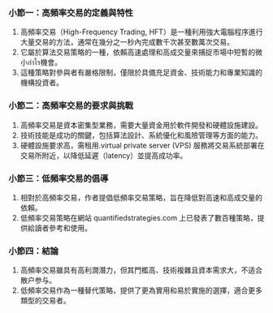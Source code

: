 ### 小節一：高頻率交易的定義與特性  
1. 高頻率交易（High-Frequency Trading, HFT）是一種利用強大電腦程序進行大量交易的方法，通常在幾分之一秒內完成數千次甚至數萬次交易。  
2. 它屬於算法交易策略的一種，依賴高速處理和高成交量來捕捉市場中短暫的微小กำไร機會。  
3. 這種策略對參與者有嚴格限制，僅限於具備充足資金、技術能力和專業知識的機構投資者。  

### 小節二：高頻率交易的要求與挑戰  
1. 高頻率交易是資本密集型業務，需要大量資金用於軟件開發和硬體設施建設。  
2. 技術技能是成功的關鍵，包括算法設計、系統優化和風險管理等方面的能力。  
3. 硬體設施要求高，需租用.virtual private server (VPS) 服務將交易系統部署在交易所附近，以降低延遲（latency）並提高成功率。  

### 小節三：低頻率交易的倡導  
1. 相對於高頻率交易，作者提倡低頻率交易策略，旨在降低對高速和高成交量的依賴。  
2. 低頻率交易策略在網站 quantifiedstrategies.com 上已發表了數百種策略，提供給讀者參考和使用。  

### 小節四：結論  
1. 高頻率交易雖具有高利潤潛力，但其門檻高、技術複雜且資本需求大，不适合散户参与。  
2. 低頻率交易作為一種替代策略，提供了更為實用和易於實施的選擇，適合更多類型的交易者。
